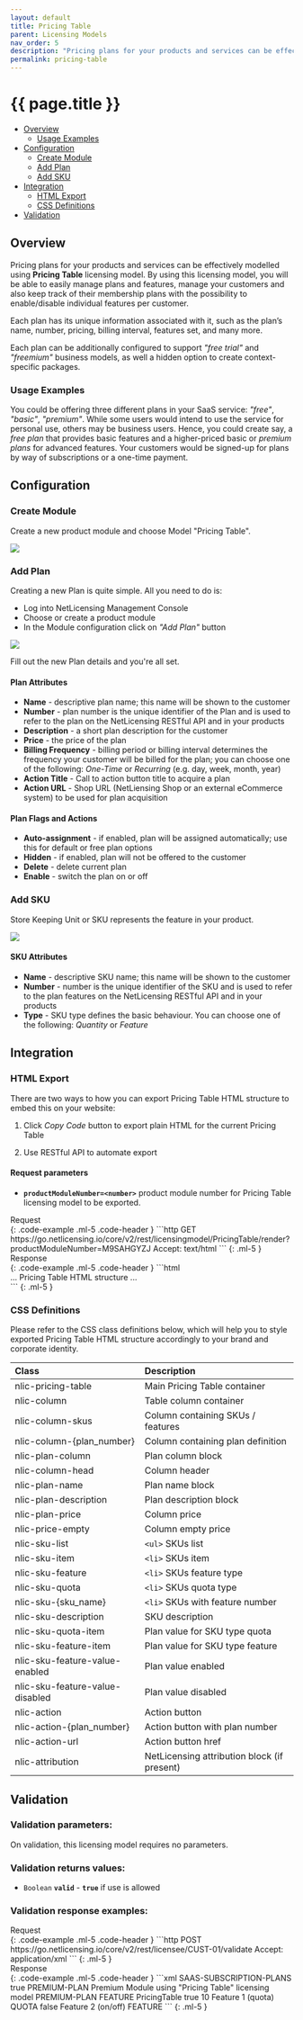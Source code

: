 ```yaml
---
layout: default
title: Pricing Table
parent: Licensing Models
nav_order: 5
description: "Pricing plans for your products and services can be effectively modelled using Pricing Table licensing model"
permalink: pricing-table
---
```


{{ page.title }}
================

-   [Overview](#overview)
    -   [Usage Examples](#usage-examples)
-   [Configuration](#configuration)
    -   [Create Module](#create-module)
    -   [Add Plan](#add-plan)
    -   [Add SKU](#add-sku)
-   [Integration](#integration)
    -   [HTML Export](#html-export)
    -   [CSS Definitions](#css-definitions)
-   [Validation](#validation)
 
## Overview

Pricing plans for your products and services can be effectively modelled using **Pricing Table** licensing model. By using this licensing model, you will be able to easily manage plans and features, manage your customers and also keep track of their membership plans with the possibility to enable/disable individual features per customer.

Each plan has its unique information associated with it, such as the plan’s name, number, pricing, billing interval, features set, and many more. 

Each plan can be additionally configured to support *"free trial"* and *"freemium"* business models, as well a hidden option to create context-specific packages.

### Usage Examples

You could be offering three different plans in your SaaS service: *"free"*, *"basic"*, *"premium"*. While some users would intend to use the service for personal use, others may be business users. Hence, you could create say, a *free plan* that provides basic features and a higher-priced basic or *premium plans* for advanced features.
Your customers would be signed-up for plans by way of subscriptions or a one-time payment.

## Configuration

### Create Module

Create a new product module and choose Model "Pricing Table".

<a href="assets/images/pricing-table-create.png" class="imagelink" data-lightbox="pricing-table" data-title="Create Pricing Table" data-alt="Create Pricing Table">
  <img src="assets/images/pricing-table-create.png" />
</a>
    
### Add Plan

Creating a new Plan is quite simple. All you need to do is:

- Log into NetLicensing Management Console
- Choose or create a product module
- In the Module configuration click on *"Add Plan"* button

<a href="assets/images/pricing-table-plan.png" class="imagelink" data-lightbox="pricing-table" data-title="Pricing Table: Add Plan" data-alt="Pricing Table: Add Plan">
  <img src="assets/images/pricing-table-plan.png" />
</a>

Fill out the new Plan details and you're all set.

#### Plan Attributes

- **Name** - descriptive plan name; this name will be shown to the customer
- **Number** - plan number is the unique identifier of the Plan and is used to refer to the plan on the NetLicensing RESTful API and in your products
- **Description** - a short plan description for the customer
- **Price** - the price of the plan
- **Billing Frequency** - billing period or billing interval determines the frequency your customer will be billed for the plan; you can choose one of the following: *One-Time* or *Recurring* (e.g. day, week, month, year)
- **Action Title** - Call to action button title to acquire a plan
- **Action URL** - Shop URL (NetLiensing Shop or an external eCommerce system) to be used for plan acquisition

#### Plan Flags and Actions

- **Auto-assignment** - if enabled, plan will be assigned automatically; use this for default or free plan options
- **Hidden** - if enabled, plan will not be offered to the customer
- **Delete** - delete current plan
- **Enable** - switch the plan on or off

### Add SKU

Store Keeping Unit or SKU represents the feature in your product.

<a href="assets/images/pricing-table-sku.png" class="imagelink" data-lightbox="pricing-table" data-title="Pricing Table: Add SKU" data-alt="Pricing Table: Add SKU">
  <img src="assets/images/pricing-table-sku.png" />
</a>

#### SKU Attributes

- **Name** - descriptive SKU name; this name will be shown to the customer
- **Number** - number is the unique identifier of the SKU and is used to refer to the plan features on the NetLicensing RESTful API and in your products
- **Type** - SKU type defines the basic behaviour. You can choose one of the following: *Quantity* or *Feature*

## Integration

### HTML Export

There are two ways to how you can export Pricing Table HTML structure to embed this on your website:

1) Click *Copy Code* button to export plain HTML for the current Pricing Table

2) Use RESTful API to automate export

#### Request parameters

-   **`productModuleNumber=<number>`** product module number for Pricing Table licensing model to be exported.

<div>Request</div>
{: .code-example .ml-5 .code-header }
```http
GET https://go.netlicensing.io/core/v2/rest/licensingmodel/PricingTable/render?productModuleNumber=M9SAHGYZJ
Accept: text/html
```
{: .ml-5 }
<div>Response</div>
{: .code-example .ml-5 .code-header }
```html
<div class="nlic-pricing-table">
... Pricing Table HTML structure ...
</div>
```
{: .ml-5 }

### CSS Definitions

Please refer to the CSS class definitions below, which will help you to style exported Pricing Table HTML structure accordingly to your brand and corporate identity.

| Class | Description |
|:-------|:-----------|
| nlic-pricing-table | Main Pricing Table container |
| nlic-column | Table column container |
| nlic-column-skus | Column containing SKUs / features |
| nlic-column-{plan_number} | Column containing plan definition |
| nlic-plan-column | Plan column block |
| nlic-column-head | Column header |
| nlic-plan-name | Plan name block |
| nlic-plan-description | Plan description block |
| nlic-plan-price | Column price |
| nlic-price-empty | Column empty price |
| nlic-sku-list | `<ul>` SKUs list |
| nlic-sku-item | `<li>` SKUs item |
| nlic-sku-feature | `<li>` SKUs feature type |
| nlic-sku-quota | `<li>` SKUs quota type |
| nlic-sku-{sku_name} | `<li>` SKUs with feature number |
| nlic-sku-description | SKU description |
| nlic-sku-quota-item | Plan value for SKU type quota |
| nlic-sku-feature-item | Plan value for SKU type feature |
| nlic-sku-feature-value-enabled | Plan value enabled |
| nlic-sku-feature-value-disabled | Plan value disabled |
| nlic-action | Action button |
| nlic-action-{plan_number} | Action button with plan number |
| nlic-action-url | Action button href |
| nlic-attribution | NetLicensing attribution block (if present) |

## Validation

### Validation parameters:

On validation, this licensing model requires no parameters.

### Validation returns values:

-   `Boolean` **`valid`** - **`true`** if use is allowed

### Validation response examples:

<div>Request</div>
{: .code-example .ml-5 .code-header }
```http
POST https://go.netlicensing.io/core/v2/rest/licensee/CUST-01/validate
Accept: application/xml
```
{: .ml-5 }
<div>Response</div>
{: .code-example .ml-5 .code-header }
```xml
<?xml version="1.0" encoding="UTF-8" standalone="yes"?>
<ns2:netlicensing xmlns="http://www.w3.org/2000/09/xmldsig#" xmlns:ns2="http://netlicensing.labs64.com/schema/context" ttl="2020-05-06T07:01:06.970Z">
  <ns2:infos/>
  <ns2:items>
    <ns2:item type="ProductModuleValidation">
      <ns2:property name="productModuleNumber">SAAS-SUBSCRIPTION-PLANS</ns2:property>
      <ns2:property name="valid">true</ns2:property>
      <ns2:property name="pricingPlanId">PREMIUM-PLAN</ns2:property>
      <ns2:property name="pricingPlanName">Premium</ns2:property>
      <ns2:property name="productModuleName">Module using "Pricing Table" licensing model</ns2:property>
      <ns2:property name="activePricingPlans">PREMIUM-PLAN</ns2:property>
      <ns2:property name="pricingPlanType">FEATURE</ns2:property>
      <ns2:property name="licensingModel">PricingTable</ns2:property>
      <ns2:list name="FEATURE01">
        <ns2:property name="valid">true</ns2:property>
        <ns2:property name="quota">10</ns2:property>
        <ns2:property name="name">Feature 1 (quota)</ns2:property>
        <ns2:property name="type">QUOTA</ns2:property>
      </ns2:list>
      <ns2:list name="FEATURE02">
        <ns2:property name="valid">false</ns2:property>
        <ns2:property name="name">Feature 2 (on/off)</ns2:property>
        <ns2:property name="type">FEATURE</ns2:property>
      </ns2:list>
    </ns2:item>
  </ns2:items>
</ns2:netlicensing>
```
{: .ml-5 }
